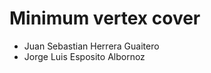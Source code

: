 <h1>Minimum vertex cover</h1>
<ul>
<li>Juan Sebastian Herrera Guaitero</li>
<li>Jorge Luis Esposito Albornoz</li>

</ul
